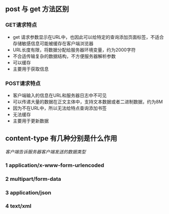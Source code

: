 ## post 与 get 方法区别
### GET请求特点
- get 请求参数显示在URL中，也因此可以给特定的查询添加页面标签，不适合存储敏感信息可能被缓存在客户端浏览器 <br>
- URL长度有限，将数据分配给服务器环境变量，约为2000字符 <br >
- 不合适传输复杂的数据结构，不方便服务器解析参数 <br >
- 可以缓存 <br>
- 主要用于获取信息 <br>

### POST请求特点
- 客户端输入的信息在URL和服务器日志中不可见 <br >
- 可以传递大量的数据在正文主体中，支持文本数据或者二进制数据，约为8M <br>
- 因为不在URL中，所以无法给特点查询添加书签 <br>
- 无法缓存 <br >
- 主要用于更新数据 <br >

## content-type 有几种分别是什么作用

*客户端告诉服务器客户端发送的数据类型*
### 1 application/x-www-form-urlencoded
### 2 multipart/form-data
### 3 application/json
### 4 text/xml